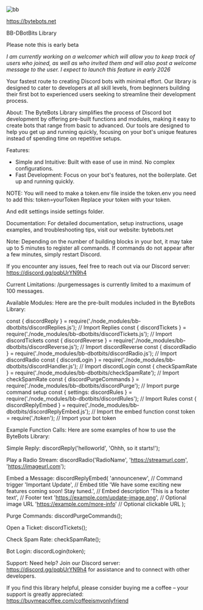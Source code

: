 ![bb](https://github.com/user-attachments/assets/8cf39b43-3d48-4436-a468-b45a0b7bca66)

https://bytebots.net 

BB-DBotBits Library

Please note this is early beta

*I am currently working on a welcomer which will allow you to keep track of users who joined, as well as who invited them and will also post a welcome message to the user. I expect to launch this feature in early 2026*

Your fastest route to creating Discord bots with minimal effort. Our library is designed to cater to developers at all skill levels, from beginners building their first bot to experienced users seeking to streamline their development process.

About:
The ByteBots Library simplifies the process of Discord bot development by offering pre-built functions and modules, making it easy to create bots that range from basic to advanced. Our tools are designed to help you get up and running quickly, focusing on your bot's unique features instead of spending time on repetitive setups.

Features:
- Simple and Intuitive: Built with ease of use in mind. No complex configurations.
- Fast Development: Focus on your bot's features, not the boilerplate. Get up and running quickly.

NOTE:
You will need to make a token.env file inside the token.env you need to add this:
token=yourToken
Replace your token with your token.

And edit settings inside settings folder.

Documentation:
For detailed documentation, setup instructions, usage examples, and troubleshooting tips, visit our website: bytebots.net

Note: Depending on the number of building blocks in your bot, it may take up to 5 minutes to register all commands. If commands do not appear after a few minutes, simply restart Discord.

If you encounter any issues, feel free to reach out via our Discord server: https://discord.gg/pqbUrYN9h4

Current Limitations:
/purgemessages is currently limited to a maximum of 100 messages.

Available Modules:
Here are the pre-built modules included in the ByteBots Library:

const { discordReply } = require('./node_modules/bb-dbotbits/discordReplies.js'); // Import Replies
const { discordTickets } = require('./node_modules/bb-dbotbits/discordTickets.js'); // Import discordTickets
const { discordReverse } = require('./node_modules/bb-dbotbits/discordReverse.js'); // Import discordReverse
const { discordRadio } = require('./node_modules/bb-dbotbits/discordRadio.js'); // Import discordRadio
const { discordLogin } = require('./node_modules/bb-dbotbits/discordHandler.js'); // Import discordLogin
const { checkSpamRate } = require('./node_modules/bb-dbotbits/checkSpamRate'); // Import checkSpamRate
const { discordPurgeCommands } = require('./node_modules/bb-dbotbits/discordPurge'); // Import purge command setup
const { settings: discordRules } = require('./node_modules/bb-dbotbits/discordRules'); // Import Rules
const { discordReplyEmbed } = require('./node_modules/bb-dbotbits/discordReplyEmbed.js'); // Import the embed function
const token = require('./token'); // Import your bot token

Example Function Calls:
Here are some examples of how to use the ByteBots Library:

Simple Reply:
discordReply('helloworld', 'Ohhh, so it starts!');

Play a Radio Stream:
discordRadio('RadioName', 'https://streamurl.com', 'https://imageurl.com');

Embed a Message:
discordReplyEmbed(
    'announcenew', // Command trigger
    'Important Update', // Embed title
    'We have some exciting new features coming soon! Stay tuned.', // Embed description
    'This is a footer text', // Footer text
    'https://example.com/update-image.png', // Optional image URL
    'https://example.com/more-info' // Optional clickable URL
);

Purge Commands:
discordPurgeCommands();

Open a Ticket:
discordTickets();

Check Spam Rate:
checkSpamRate();

Bot Login:
discordLogin(token);

Support:
Need help? Join our Discord server: https://discord.gg/pqbUrYN9h4 for assistance and to connect with other developers.

If you find this library helpful, please consider buying me a coffee – your support is greatly appreciated:
https://buymeacoffee.com/coffeeismyonlyfriend
